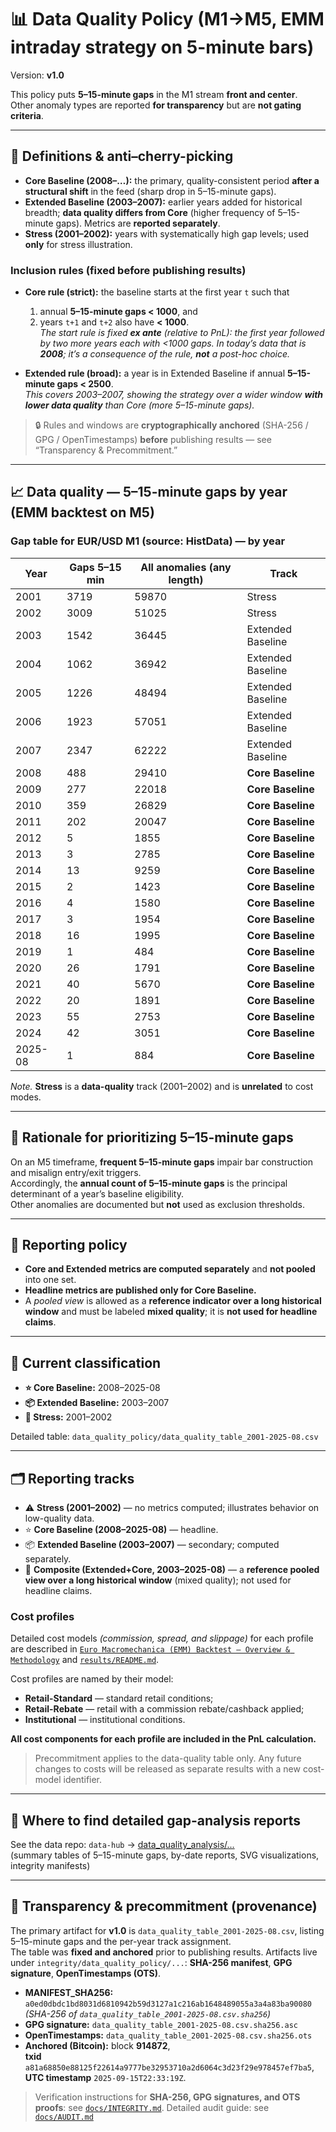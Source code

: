 # 📊 Data Quality Policy (M1→M5, EMM intraday strategy on 5-minute bars)

Version: **v1.0**

This policy puts **5–15-minute gaps** in the M1 stream **front and center**.  
Other anomaly types are reported **for transparency** but are **not gating criteria**.

---

## 🧭 Definitions & anti–cherry-picking

- **Core Baseline (2008–…):** the primary, quality-consistent period **after a structural shift** in the feed (sharp drop in 5–15-minute gaps).
- **Extended Baseline (2003–2007):** earlier years added for historical breadth; **data quality differs from Core** (higher frequency of 5–15-minute gaps). Metrics are **reported separately**.
- **Stress (2001–2002):** years with systematically high gap levels; used **only** for stress illustration.

### Inclusion rules (fixed before publishing results)

- **Core rule (strict):** the baseline starts at the first year `t` such that  
  1) annual **5–15-minute gaps < 1000**, and  
  2) years `t+1` and `t+2` also have **< 1000**.  
  *The start rule is fixed **ex ante** (relative to PnL): the first year followed by two more years each with <1000 gaps. In today’s data that is **2008**; it’s a consequence of the rule, **not** a post-hoc choice.*

- **Extended rule (broad):** a year is in Extended Baseline if annual **5–15-minute gaps < 2500**.  
  *This covers 2003–2007, showing the strategy over a wider window **with lower data quality** than Core (more 5–15-minute gaps).*

> 🔒 Rules and windows are **cryptographically anchored** (SHA-256 / GPG / OpenTimestamps) **before** publishing results — see “Transparency & Precommitment.”

---

## 📈 Data quality — 5–15-minute gaps by year (EMM backtest on M5)

### Gap table for **EUR/USD M1 (source: HistData)** — by year

| Year    | Gaps 5–15 min | All anomalies (any length) | Track              |
|---------|----------------|-----------------------------|--------------------|
| 2001    | 3719           | 59870                       | Stress             |
| 2002    | 3009           | 51025                       | Stress             |
| 2003    | 1542           | 36445                       | Extended Baseline  |
| 2004    | 1062           | 36942                       | Extended Baseline  |
| 2005    | 1226           | 48494                       | Extended Baseline  |
| 2006    | 1923           | 57051                       | Extended Baseline  |
| 2007    | 2347           | 62222                       | Extended Baseline  |
| 2008    | 488            | 29410                       | **Core Baseline**  |
| 2009    | 277            | 22018                       | **Core Baseline**  |
| 2010    | 359            | 26829                       | **Core Baseline**  |
| 2011    | 202            | 20047                       | **Core Baseline**  |
| 2012    | 5              | 1855                        | **Core Baseline**  |
| 2013    | 3              | 2785                        | **Core Baseline**  |
| 2014    | 13             | 9259                        | **Core Baseline**  |
| 2015    | 2              | 1423                        | **Core Baseline**  |
| 2016    | 4              | 1580                        | **Core Baseline**  |
| 2017    | 3              | 1954                        | **Core Baseline**  |
| 2018    | 16             | 1995                        | **Core Baseline**  |
| 2019    | 1              | 484                         | **Core Baseline**  |
| 2020    | 26             | 1791                        | **Core Baseline**  |
| 2021    | 40             | 5670                        | **Core Baseline**  |
| 2022    | 20             | 1891                        | **Core Baseline**  |
| 2023    | 55             | 2753                        | **Core Baseline**  |
| 2024    | 42             | 3051                        | **Core Baseline**  |
| 2025-08 | 1              | 884                         | **Core Baseline**  |

*Note.* **Stress** is a **data-quality** track (2001–2002) and is **unrelated** to cost modes.

---

## 📌 Rationale for prioritizing 5–15-minute gaps

On an M5 timeframe, **frequent 5–15-minute gaps** impair bar construction and misalign entry/exit triggers.  
Accordingly, the **annual count of 5–15-minute gaps** is the principal determinant of a year’s baseline eligibility.  
Other anomalies are documented but **not** used as exclusion thresholds.

---

## 📏 Reporting policy

- **Core and Extended metrics are computed separately** and **not pooled** into one set.  
- **Headline metrics are published only for Core Baseline.**  
- A *pooled view* is allowed as a **reference indicator over a long historical window** and must be labeled **mixed quality**; it is **not used for headline claims**.

---

## 📂 Current classification

- **⭐ Core Baseline:** 2008–2025-08  
- **📦 Extended Baseline:** 2003–2007  
- **🧪 Stress:** 2001–2002

Detailed table: `data_quality_policy/data_quality_table_2001-2025-08.csv`

---

## 🗂️ Reporting tracks

- ⚠️ **Stress (2001–2002)** — no metrics computed; illustrates behavior on low-quality data.
- ⭐ **Core Baseline (2008–2025-08)** — headline.
- 📦 **Extended Baseline (2003–2007)** — secondary; computed separately.
- 🧩 **Composite (Extended+Core, 2003–2025-08)** — a **reference pooled view over a long historical window** (mixed quality); not used for headline claims.

### Cost profiles

Detailed cost models *(commission, spread, and slippage)* for each profile are described in [`Euro Macromechanica (EMM) Backtest – Overview & Methodology`](https://github.com/euro-macromechanica-backtest/results/blob/main/README.md) and [`results/README.md`](https://github.com/euro-macromechanica-backtest/results/blob/main/results/README.md).

Cost profiles are named by their model:
- **Retail-Standard** — standard retail conditions;
- **Retail-Rebate** — retail with a commission rebate/cashback applied;
- **Institutional** — institutional conditions.

**All cost components for each profile are included in the PnL calculation.**

> Precommitment applies to the data-quality table only. Any future changes to costs will be released as separate results with a new cost-model identifier.

---

## 🔎 Where to find detailed gap-analysis reports

See the data repo: `data-hub` → [data_quality_analysis/...](https://github.com/euro-macromechanica-backtest/data-hub/tree/main/data_quality_analysis)  
(summary tables of 5–15-minute gaps, by-date reports, SVG visualizations, integrity manifests)

---

## 🧾 Transparency & precommitment (provenance)

The primary artifact for **v1.0** is `data_quality_table_2001-2025-08.csv`, listing 5–15-minute gaps and the per-year track assignment.  
The table was **fixed and anchored** prior to publishing results. Artifacts live under `integrity/data_quality_policy/...`: **SHA-256 manifest**, **GPG signature**, **OpenTimestamps (OTS)**.

- **MANIFEST_SHA256:** `a0ed0dbdc1bd8031d6810942b59d3127a1c216ab1648489055a3a4a83ba90080` *(SHA-256 of `data_quality_table_2001-2025-08.csv.sha256`)*  
- **GPG signature:** `data_quality_table_2001-2025-08.csv.sha256.asc`  
- **OpenTimestamps:** `data_quality_table_2001-2025-08.csv.sha256.ots`  
- **Anchored (Bitcoin):** block **914872**,  
  **txid** `a81a68850e88125f22614a9777be32953710a2d6064c3d23f29e978457ef7ba5`,  
  **UTC timestamp** `2025-09-15T22:33:19Z`.

> Verification instructions for **SHA-256, GPG signatures, and OTS proofs**: see [`docs/INTEGRITY.md`](https://github.com/euro-macromechanica-backtest/results/blob/main/docs/INTEGRITY.md).
> Detailed audit guide: see [`docs/AUDIT.md`](https://github.com/euro-macromechanica-backtest/results/blob/main/docs/AUDIT.md)